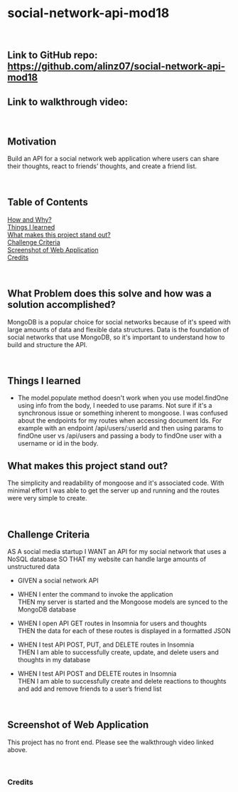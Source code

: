 # social-network-api-mod18

<br/>

## **Link** to GitHub repo: https://github.com/alinz07/social-network-api-mod18

## **Link** to walkthrough video:

<br/>

## **Motivation**

Build an API for a social network web application where users can share their thoughts, react to friends’ thoughts, and create a friend list.

<br/>

## **Table of Contents**

[How and Why?](#what-problem-does-this-solve-and-how-was-a-solution-accomplished) <br/>
[Things I learned](#things-i-learned) <br/>
[What makes this project stand out?](#what-makes-this-project-stand-out) <br/>
[Challenge Criteria](#challenge-criteria)<br/>
[Screenshot of Web Application](#screenshot-of-web-application)<br/>
[Credits](#credits)<br/>

<br/>

## **What Problem does this solve and how was a solution accomplished?**

MongoDB is a popular choice for social networks because of it's speed with large amounts of data and flexible data structures. Data is the foundation of social networks that use MongoDB, so it's important to understand how to build and structure the API.

<br/>

## **Things I learned**

-   The model.populate method doesn't work when you use model.findOne using info from the body, I needed to use params. Not sure if it's a synchronous issue or something inherent to mongoose. I was confused about the endpoints for my routes when accessing document Ids. For example with an endpoint /api/users/:userId and then using params to findOne user vs /api/users and passing a body to findOne user with a username or id in the body.
    <br/>

## **What makes this project stand out?**

The simplicity and readability of mongoose and it's associated code. With minimal effort I was able to get the server up and running and the routes were very simple to create.

<br/>

## **Challenge Criteria**

AS A social media startup
I WANT an API for my social network that uses a NoSQL database
SO THAT my website can handle large amounts of unstructured data

-   GIVEN a social network API<br/>

-   WHEN I enter the command to invoke the application<br/>
    THEN my server is started and the Mongoose models are synced to the MongoDB database

-   WHEN I open API GET routes in Insomnia for users and thoughts<br/>
    THEN the data for each of these routes is displayed in a formatted JSON

-   WHEN I test API POST, PUT, and DELETE routes in Insomnia<br/>
    THEN I am able to successfully create, update, and delete users and thoughts in my database

-   WHEN I test API POST and DELETE routes in Insomnia<br/>
    THEN I am able to successfully create and delete reactions to thoughts and add and remove friends to a user’s friend list

    <br/>

## **Screenshot of Web Application**

This project has no front end. Please see the walkthrough video linked above.

<br/>

### **Credits**
